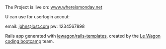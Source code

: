 The Project is live on:
www.whereismonday.net

U can use for userlogin accout:

email: john@lost.com
pw: 1234567898

Rails app generated with [lewagon/rails-templates](https://github.com/lewagon/rails-templates), created by the [Le Wagon coding bootcamp](https://www.lewagon.com) team.
